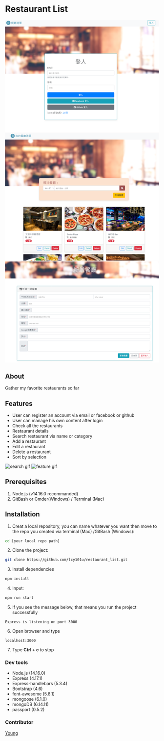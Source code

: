 # Restaurant List 
![Login Page](./public/img/Login.png)
![Main Page](./public/img/Home.png)
![Add Page](./public/img/Add.png)
## About
Gather my favorite restaurants so far

## Features

- User can register an account via email or facebook or github
- User can manage his own content after login
- Check all the restaurants
- Restaurant details
- Search restaurant via name or category
- Add a restaurant
- Edit a restaurant
- Delete a restaurant
- Sort by selection

![search gif](./public/img/search.gif)
![feature gif](./public/img/feature.gif)

## Prerequisites

1. Node.js (v14.16.0 recommanded)
2. GitBash or Cmder(Windows) / Terminal (Mac)

## Installation
1. Creat a local repository, you can name whatever you want then move to the repo you created via  terminal (Mac) /GitBash (Windows): 
 ```Bash
cd [your local repo path]
 ```
2. Clone the project: 
```Bash
git clone https://github.com/lcy101u/restaurant_list.git
```
3. Install dependencies
```Bash
npm install
```
4. Input: 
```Bash
npm run start
```
5. If you see the message below, that means you run the project successfully
```text
Express is listening on port 3000
```
6. Open browser and type
```
localhost:3000
```
7. Type **Ctrl + c** to stop
### Dev tools

- Node.js (14.16.0)
- Express (4.17.1)
- Express-handlebars (5.3.4)
- Bootstrap (4.6)
- font-awesome (5.8.1)
- mongoose (6.1.0)
- mongoDB (6.14.11)
- passport (0.5.2)

### Contributor

[Young](https://github.com/lcy101u)

